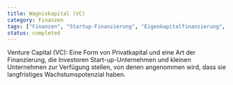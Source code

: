 ```yaml
---
title: Wagniskapital (VC)
category: Finanzen
tags: ["Finanzen", "Startup-Finanzierung", "Eigenkapitalfinanzierung", "Wachstumskapital"]
status: completed
---
```

Venture Capital (VC): Eine Form von Privatkapital und eine Art der Finanzierung, die Investoren Start-up-Unternehmen und kleinen Unternehmen zur Verfügung stellen, von denen angenommen wird, dass sie langfristiges Wachstumspotenzial haben.